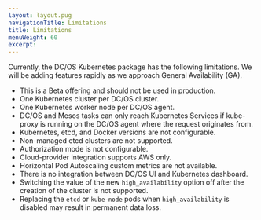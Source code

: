 ```yaml
---
layout: layout.pug
navigationTitle: Limitations
title: Limitations
menuWeight: 60
excerpt:
---
```


<!-- This source repo for this topic is https://github.com/mesosphere/dcos-kubernetes -->


Currently, the DC/OS Kubernetes package has the following limitations.
We will be adding features rapidly as we approach General Availability (GA).

* This is a Beta offering and should not be used in production.
* One Kubernetes cluster per DC/OS cluster.
* One Kubernetes worker node per DC/OS agent.
* DC/OS and Mesos tasks can only reach Kubernetes Services if kube-proxy is running on the DC/OS agent where the request originates from.
* Kubernetes, etcd, and Docker versions are not configurable.
* Non-managed etcd clusters are not supported.
* Authorization mode is not configurable.
* Cloud-provider integration supports AWS only.
* Horizontal Pod Autoscaling custom metrics are not available.
* There is no integration between DC/OS UI and Kubernetes dashboard.
* Switching the value of the new `high_availability` option off after the
  creation of the cluster is not supported.
* Replacing the `etcd` or `kube-node` pods when `high_availability` is disabled
  may result in permanent data loss.
